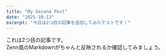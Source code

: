 ```yaml
---
title: "My Second Post"
date: "2025-10-13"
excerpt: "今日は2つ目の記事を追加してみたテストです！"
---
```


これは2つ目の記事です。  
Zenn風のMarkdownがちゃんと反映されるか確認してみましょう。


